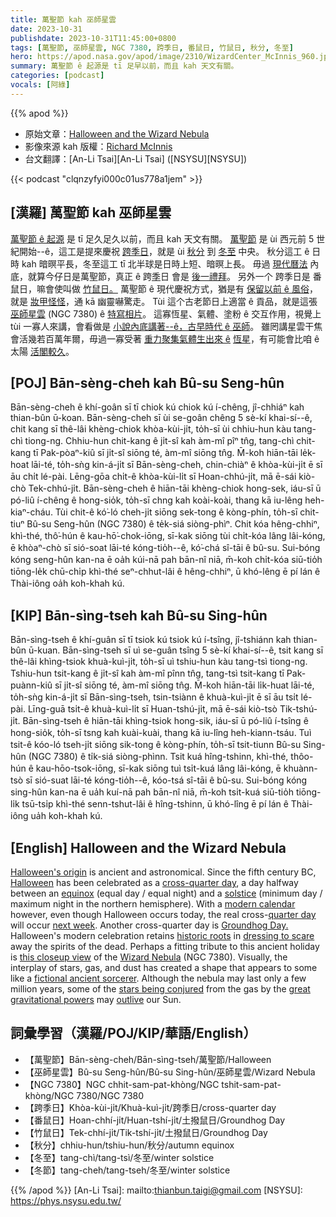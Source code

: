```yaml
---
title: 萬聖節 kah 巫師星雲
date: 2023-10-31
publishdate: 2023-10-31T11:45:00+0800
tags: [萬聖節, 巫師星雲, NGC 7380, 跨季日, 番鼠日, 竹鼠日, 秋分, 冬至]
hero: https://apod.nasa.gov/apod/image/2310/WizardCenter_McInnis_960.jpg
summary: 萬聖節 ê 起源是 tī 足早以前，而且 kah 天文有關。
categories: [podcast]
vocals: [阿綠]
---
```


{{% apod %}}

- 原始文章：[Halloween and the Wizard Nebula](https://apod.nasa.gov/apod/ap231031.html)
- 影像來源 kah 版權：[Richard McInnis](https://www.astrobin.com/users/rmcinnis1/)
- 台文翻譯：[An-Li Tsai][An-Li Tsai] ([NSYSU][NSYSU])

{{< podcast "clqnzyfyi000c01us778a1jem" >}}

## [漢羅] 萬聖節 kah 巫師星雲
[萬聖節 ê 起源][Halloween's origin] 是 tī 足久足久以前，而且 kah 天文有關。
[萬聖節][Halloween] 是 ùi 西元前 5 世紀開始--ê，這工是提來慶祝 [跨季日][cross-quarter day]，就是 ùi [秋分][equinox] 到 [冬至][solstice] 中央。
秋分這工 ê 日時 kah 暗暝平長，冬至這工 tī 北半球是日時上短、暗暝上長。
毋過 [現代曆法][modern calendar] 內底，就算今仔日是萬聖節，真正 ê 跨[季][quarter day]日 會是 [後一禮拜][next week]。
另外一个 跨季日是 番鼠日，嘛會使叫做 [竹鼠日][Groundhog Day][。][.]
萬聖節 ê 現代慶祝方式，猶是有 [保留以前 ê 風俗][historic roots]，就是 [妝甲怪怪][dressing to scare]，通 kā 幽靈嚇驚走。
Tùi 這个古老節日上適當 ê 貢品，就是這張 [巫師星雲][Wizard Nebula] (NGC 7380) ê [特寫相片][this closeup view]。
這寡恆星、氣體、塗粉 ê 交互作用，視覺上 tùi 一寡人來講，會看做是 [小說內底講著--ê，古早時代 ê 巫師][fictional ancient sorcerer]。
雖罔講星雲干焦會活幾若百萬年爾，毋過一寡受著 [重力聚集氣體生出來 ê][great gravitational powers] [恆星][stars being conjured]，有可能會比咱 ê 太陽 [活閣較久][outlive]。

## [POJ] Bān-sèng-cheh kah Bû-su Seng-hûn
Bān-sèng-cheh ê khí-goân sī tī chiok kú chiok kú í-chêng, jî-chhiáⁿ kah thian-bûn ū-koan.
Bān-sèng-cheh sī ùi se-goân chêng 5 sè-kí khai-sí--ê, chit kang sī thê-lâi khèng-chiok khòa-kùi-ji̍t, to̍h-sī ùi chhiu-hun kàu tang-chì tiong-ng.
Chhiu-hun chit-kang ê ji̍t-sî kah àm-mî pîⁿ tn̂g, tang-chì chit-kang tī Pak-pòaⁿ-kiû sī ji̍t-sî siōng té, àm-mî siōng tn̂g.
M̄-koh hiān-tāi le̍k-hoat lāi-té, to̍h-sǹg kin-á-ji̍t sī Bān-sèng-cheh, chin-chiàⁿ ê khòa-kùi-ji̍t ē sī āu chi̍t lé-pài.
Lēng-gōa chi̍t-ê khòa-kùi-li̍t sī Hoan-chhú-ji̍t, mā ē-sái kiò-chò Tek-chhú-ji̍t.
Bān-sèng-cheh ê hiān-tāi khèng-chiok hong-sek, iáu-sī ū pó-liû í-chêng ê hong-sio̍k, to̍h-sī chng kah koài-koài, thang kā iu-lêng heh-kiaⁿ-cháu.
Tùi chit-ê kó͘-ló cheh-ji̍t siōng sek-tong ê kòng-phín, to̍h-sī chit-tiuⁿ Bû-su Seng-hûn (NGC 7380) ê te̍k-siá siòng-phìⁿ.
Chit kóa hêng-chhiⁿ, khì-thé, thô͘-hún ê kau-hō͘-chok-iōng, sī-kak siōng tùi chi̍t-kóa lâng lâi-kóng, ē khòaⁿ-chò sī sió-soat lāi-té kóng-tio̍h--ê, kó͘-chá sî-tāi ê bû-su.
Sui-bóng kóng seng-hûn kan-na ē oa̍h kúi-nā pah bān-nî niā, m̄-koh chi̍t-kóa siū-tio̍h tiōng-le̍k chū-chi̍p khì-thé seⁿ-chhut-lâi ê hêng-chhiⁿ, ū khó-lêng ē pí lán ê Thài-iông oa̍h koh-khah kú.

## [KIP] Bān-sìng-tseh kah Bû-su Sing-hûn
Bān-sìng-tseh ê khí-guân sī tī tsiok kú tsiok kú í-tsîng, jî-tshiánn kah thian-bûn ū-kuan.
Bān-sìng-tseh sī uì se-guân tsîng 5 sè-kí khai-sí--ê, tsit kang sī thê-lâi khìng-tsiok khuà-kuì-ji̍t, to̍h-sī uì tshiu-hun kàu tang-tsì tiong-ng.
Tshiu-hun tsit-kang ê ji̍t-sî kah àm-mî pînn tn̂g, tang-tsì tsit-kang tī Pak-puànn-kiû sī ji̍t-sî siōng té, àm-mî siōng tn̂g.
M̄-koh hiān-tāi li̍k-huat lāi-té, to̍h-sǹg kin-á-ji̍t sī Bān-sìng-tseh, tsin-tsiànn ê khuà-kuì-ji̍t ē sī āu tsi̍t lé-pài.
Līng-guā tsi̍t-ê khuà-kuì-li̍t sī Huan-tshú-ji̍t, mā ē-sái kiò-tsò Tik-tshú-ji̍t.
Bān-sìng-tseh ê hiān-tāi khìng-tsiok hong-sik, iáu-sī ū pó-liû í-tsîng ê hong-sio̍k, to̍h-sī tsng kah kuài-kuài, thang kā iu-lîng heh-kiann-tsáu.
Tuì tsit-ê kóo-ló tseh-ji̍t siōng sik-tong ê kòng-phín, to̍h-sī tsit-tiunn Bû-su Sing-hûn (NGC 7380) ê ti̍k-siá siòng-phìnn.
Tsit kuá hîng-tshinn, khì-thé, thôo-hún ê kau-hōo-tsok-iōng, sī-kak siōng tuì tsi̍t-kuá lâng lâi-kóng, ē khuànn-tsò sī sió-suat lāi-té kóng-tio̍h--ê, kóo-tsá sî-tāi ê bû-su.
Sui-bóng kóng sing-hûn kan-na ē ua̍h kuí-nā pah bān-nî niā, m̄-koh tsi̍t-kuá siū-tio̍h tiōng-li̍k tsū-tsi̍p khì-thé senn-tshut-lâi ê hîng-tshinn, ū khó-lîng ē pí lán ê Thài-iông ua̍h koh-khah kú.

## [English] Halloween and the Wizard Nebula

[Halloween's origin][Halloween's origin] is ancient and astronomical.
Since the fifth century BC, [Halloween][Halloween] has been celebrated as a [cross-quarter day][cross-quarter day], a day halfway between an [equinox][equinox] (equal day / equal night) and a [solstice][solstice] (minimum day / maximum night in the northern hemisphere).
With a [modern calendar][modern calendar] however, even though Halloween occurs today, the real cross-[quarter day][quarter day] will occur [next week][next week].
Another cross-quarter day is [Groundhog Day][Groundhog Day][.][.]
Halloween's modern celebration retains [historic roots][historic roots] in [dressing to scare][dressing to scare] away the spirits of the dead.
Perhaps a fitting tribute to this ancient holiday is [this closeup view][this closeup view] of the [Wizard Nebula][Wizard Nebula] (NGC 7380).
Visually, the interplay of stars, gas, and dust has created a shape that appears to some like a [fictional ancient sorcerer][fictional ancient sorcerer].
Although the nebula may last only a few million years, some of the [stars being conjured][stars being conjured] from the gas by the [great gravitational powers][great gravitational powers] may [outlive][outlive] our Sun.

## 詞彙學習（漢羅/POJ/KIP/華語/English）
- 【萬聖節】Bān-sèng-cheh/Bān-sìng-tseh/萬聖節/Halloween
- 【巫師星雲】Bû-su Seng-hûn/Bû-su Sing-hûn/巫師星雲/Wizard Nebula
- 【NGC 7380】NGC chhit-sam-pat-khòng/NGC tshit-sam-pat-khòng/NGC 7380/NGC 7380
- 【跨季日】Khòa-kùi-ji̍t/Khuà-kuì-ji̍t/跨季日/cross-quarter day
- 【番鼠日】Hoan-chhí-ji̍t/Huan-tshí-ji̍t/土撥鼠日/Groundhog Day
- 【竹鼠日】Tek-chhí-ji̍t/Tik-tshí-ji̍t/土撥鼠日/Groundhog Day
- 【秋分】chhiu-hun/tshiu-hun/秋分/autumn equinox
- 【冬至】tang-chì/tang-tsì/冬至/winter solstice
- 【冬節】tang-cheh/tang-tseh/冬至/winter solstice

{{% /apod %}}
[An-Li Tsai]: mailto:thianbun.taigi@gmail.com
[NSYSU]: https://phys.nsysu.edu.tw/

[copyright]: https://apod.nasa.gov/apod/fap/lib/about_apod.html#srapply
[License]: https://creativecommons.org/licenses/by/2.0/

[Halloween's origin]:https://www.history.com/topics/halloween/history-of-halloween
[Halloween]:https://en.wikipedia.org/wiki/Halloween
[cross-quarter day]:https://earthsky.org/astronomy-essentials/halloween-derived-from-ancient-celtic-cross-quarter-day/
[equinox]:https://www.timeanddate.com/calendar/september-equinox.html
[solstice]:https://apod.nasa.gov/apod/ap220321.html
[modern calendar]:https://webexhibits.org/calendars/year-countries.html
[quarter day]:https://en.wikipedia.org/wiki/Quarter_days
[next week]:https://sonrisaeast.com/quarter-sun-cross-quarter-calendar/
[Groundhog Day]:https://en.wikipedia.org/wiki/Groundhog_Day
[.]:http://www.youtube.com/watch?v=eZbtAFq7dP8
[historic roots]:https://www.neopagan.net/Halloween-Origins.html
[dressing to scare]:https://www.boredpanda.com/blog/wp-content/uploads/2016/10/halloween-cat-costumes-19-57f75fe01d15b__605.jpg
[this closeup view]:https://www.astrobin.com/kt2rv5/
[Wizard Nebula]:https://en.wikipedia.org/wiki/NGC_7380
[fictional ancient sorcerer]:https://en.wikipedia.org/wiki/Magician_(fantasy)#/media/File:Arthur-Pyle_The_Enchanter_Merlin.JPG
[stars being conjured]:https://science.nasa.gov/astrophysics/focus-areas/how-do-stars-form-and-evolve/
[great gravitational powers]:https://en.wikipedia.org/wiki/Gravitational_collapse
[outlive]:http://hyperphysics.phy-astr.gsu.edu/hbase/Astro/startime.html
